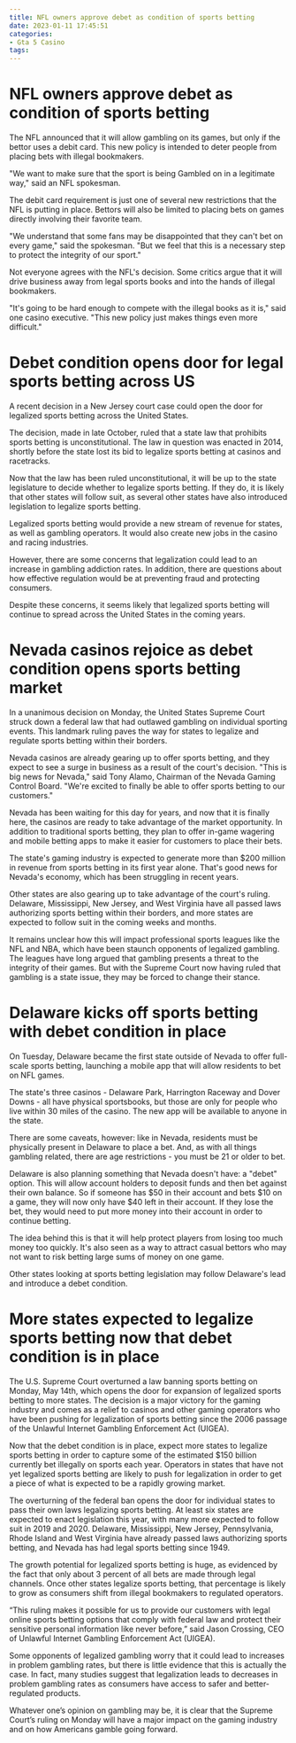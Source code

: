 ```yaml
---
title: NFL owners approve debet as condition of sports betting
date: 2023-01-11 17:45:51
categories:
- Gta 5 Casino
tags:
---
```



#  NFL owners approve debet as condition of sports betting

The NFL announced that it will allow gambling on its games, but only if the bettor uses a debit card. This new policy is intended to deter people from placing bets with illegal bookmakers.

"We want to make sure that the sport is being Gambled on in a legitimate way," said an NFL spokesman.

The debit card requirement is just one of several new restrictions that the NFL is putting in place. Bettors will also be limited to placing bets on games directly involving their favorite team.

"We understand that some fans may be disappointed that they can't bet on every game," said the spokesman. "But we feel that this is a necessary step to protect the integrity of our sport."

Not everyone agrees with the NFL's decision. Some critics argue that it will drive business away from legal sports books and into the hands of illegal bookmakers.

"It's going to be hard enough to compete with the illegal books as it is," said one casino executive. "This new policy just makes things even more difficult."

#  Debet condition opens door for legal sports betting across US

A recent decision in a New Jersey court case could open the door for legalized sports betting across the United States.

The decision, made in late October, ruled that a state law that prohibits sports betting is unconstitutional. The law in question was enacted in 2014, shortly before the state lost its bid to legalize sports betting at casinos and racetracks.

Now that the law has been ruled unconstitutional, it will be up to the state legislature to decide whether to legalize sports betting. If they do, it is likely that other states will follow suit, as several other states have also introduced legislation to legalize sports betting.

Legalized sports betting would provide a new stream of revenue for states, as well as gambling operators. It would also create new jobs in the casino and racing industries.

However, there are some concerns that legalization could lead to an increase in gambling addiction rates. In addition, there are questions about how effective regulation would be at preventing fraud and protecting consumers.

Despite these concerns, it seems likely that legalized sports betting will continue to spread across the United States in the coming years.

#  Nevada casinos rejoice as debet condition opens sports betting market

In a unanimous decision on Monday, the United States Supreme Court struck down a federal law that had outlawed gambling on individual sporting events. This landmark ruling paves the way for states to legalize and regulate sports betting within their borders.

Nevada casinos are already gearing up to offer sports betting, and they expect to see a surge in business as a result of the court's decision. "This is big news for Nevada," said Tony Alamo, Chairman of the Nevada Gaming Control Board. "We're excited to finally be able to offer sports betting to our customers."

Nevada has been waiting for this day for years, and now that it is finally here, the casinos are ready to take advantage of the market opportunity. In addition to traditional sports betting, they plan to offer in-game wagering and mobile betting apps to make it easier for customers to place their bets.

The state's gaming industry is expected to generate more than $200 million in revenue from sports betting in its first year alone. That's good news for Nevada's economy, which has been struggling in recent years.

Other states are also gearing up to take advantage of the court's ruling. Delaware, Mississippi, New Jersey, and West Virginia have all passed laws authorizing sports betting within their borders, and more states are expected to follow suit in the coming weeks and months.

It remains unclear how this will impact professional sports leagues like the NFL and NBA, which have been staunch opponents of legalized gambling. The leagues have long argued that gambling presents a threat to the integrity of their games. But with the Supreme Court now having ruled that gambling is a state issue, they may be forced to change their stance.

#  Delaware kicks off sports betting with debet condition in place

On Tuesday, Delaware became the first state outside of Nevada to offer full-scale sports betting, launching a mobile app that will allow residents to bet on NFL games. 

The state's three casinos - Delaware Park, Harrington Raceway and Dover Downs - all have physical sportsbooks, but those are only for people who live within 30 miles of the casino. The new app will be available to anyone in the state.

There are some caveats, however: like in Nevada, residents must be physically present in Delaware to place a bet. And, as with all things gambling related, there are age restrictions - you must be 21 or older to bet.

Delaware is also planning something that Nevada doesn't have: a "debet" option. This will allow account holders to deposit funds and then bet against their own balance. So if someone has $50 in their account and bets $10 on a game, they will now only have $40 left in their account. If they lose the bet, they would need to put more money into their account in order to continue betting.

The idea behind this is that it will help protect players from losing too much money too quickly. It's also seen as a way to attract casual bettors who may not want to risk betting large sums of money on one game.

Other states looking at sports betting legislation may follow Delaware's lead and introduce a debet condition.

#  More states expected to legalize sports betting now that debet condition is in place

The U.S. Supreme Court overturned a law banning sports betting on Monday, May 14th, which opens the door for expansion of legalized sports betting to more states. The decision is a major victory for the gaming industry and comes as a relief to casinos and other gaming operators who have been pushing for legalization of sports betting since the 2006 passage of the Unlawful Internet Gambling Enforcement Act (UIGEA).

Now that the debet condition is in place, expect more states to legalize sports betting in order to capture some of the estimated $150 billion currently bet illegally on sports each year. Operators in states that have not yet legalized sports betting are likely to push for legalization in order to get a piece of what is expected to be a rapidly growing market.

The overturning of the federal ban opens the door for individual states to pass their own laws legalizing sports betting. At least six states are expected to enact legislation this year, with many more expected to follow suit in 2019 and 2020. Delaware, Mississippi, New Jersey, Pennsylvania, Rhode Island and West Virginia have already passed laws authorizing sports betting, and Nevada has had legal sports betting since 1949.

The growth potential for legalized sports betting is huge, as evidenced by the fact that only about 3 percent of all bets are made through legal channels. Once other states legalize sports betting, that percentage is likely to grow as consumers shift from illegal bookmakers to regulated operators.

“This ruling makes it possible for us to provide our customers with legal online sports betting options that comply with federal law and protect their sensitive personal information like never before,” said Jason Crossing, CEO of Unlawful Internet Gambling Enforcement Act (UIGEA).

Some opponents of legalized gambling worry that it could lead to increases in problem gambling rates, but there is little evidence that this is actually the case. In fact, many studies suggest that legalization leads to decreases in problem gambling rates as consumers have access to safer and better-regulated products.

Whatever one’s opinion on gambling may be, it is clear that the Supreme Court’s ruling on Monday will have a major impact on the gaming industry and on how Americans gamble going forward.